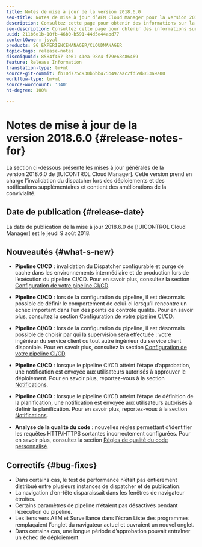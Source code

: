 ```yaml
---
title: Notes de mise à jour de la version 2018.6.0
seo-title: Notes de mise à jour d’AEM Cloud Manager pour la version 2018.6.0
description: Consultez cette page pour obtenir des informations sur la version 2018.6.0 de Cloud Manager.
seo-description: Consultez cette page pour obtenir des informations sur la version 2018.6.0 d’AEM Cloud Manager.
uuid: 211b6e1b-10fb-46b0-b591-44d5e44abd77
contentOwner: jsyal
products: SG_EXPERIENCEMANAGER/CLOUDMANAGER
topic-tags: release-notes
discoiquuid: 8584f467-3e61-41ea-98e4-f79e68c86469
feature: Release Information
translation-type: tm+mt
source-git-commit: fb10d775c930b5bb475b497aac2fd59b053a9a00
workflow-type: tm+mt
source-wordcount: '340'
ht-degree: 100%

---
```



# Notes de mise à jour de la version 2018.6.0 {#release-notes-for}

La section ci-dessous présente les mises à jour générales de la version 2018.6.0 de [!UICONTROL Cloud Manager]. Cette version prend en charge l’invalidation du dispatcher lors des déploiements et des notifications supplémentaires et contient des améliorations de la convivialité.

## Date de publication {#release-date}

La date de publication de la mise à jour 2018.6.0 de [!UICONTROL Cloud Manager] est le jeudi 9 août 2018.

## Nouveautés {#what-s-new}

* **Pipeline CI/CD** : invalidation du Dispatcher configurable et purge de cache dans les environnements intermédiaire et de production lors de l’exécution du pipeline CI/CD. Pour en savoir plus, consultez la section [Configuration de votre pipeline CI/CD](configuring-pipeline.md).

* **Pipeline CI/CD** : lors de la configuration du pipeline, il est désormais possible de définir le comportement de celui-ci lorsqu’il rencontre un échec important dans l’un des points de contrôle qualité. Pour en savoir plus, consultez la section [Configuration de votre pipeline CI/CD](configuring-pipeline.md).

* **Pipeline CI/CD** : lors de la configuration du pipeline, il est désormais possible de choisir par qui la supervision sera effectuée : votre ingénieur du service client ou tout autre ingénieur du service client disponible. Pour en savoir plus, consultez la section [Configuration de votre pipeline CI/CD](configuring-pipeline.md).

* **Pipeline CI/CD** : lorsque le pipeline CI/CD atteint l’étape d’approbation, une notification est envoyée aux utilisateurs autorisés à approuver le déploiement. Pour en savoir plus, reportez-vous à la section [Notifications](notifications.md).

* **Pipeline CI/CD** : lorsque le pipeline CI/CD atteint l’étape de définition de la planification, une notification est envoyée aux utilisateurs autorisés à définir la planification. Pour en savoir plus, reportez-vous à la section [Notifications](notifications.md).

* **Analyse de la qualité du code** : nouvelles règles permettant d’identifier les requêtes HTTP/HTTPS sortantes incorrectement configurées. Pour en savoir plus, consultez la section [Règles de qualité du code personnalisé](custom-code-quality-rules.md).

## Correctifs {#bug-fixes}

* Dans certains cas, le test de performance n’était pas entièrement distribué entre plusieurs instances de dispatcher et de publication.
* La navigation d’en-tête disparaissait dans les fenêtres de navigateur étroites.
* Certains paramètres de pipeline n’étaient pas désactivés pendant l’exécution du pipeline.
* Les liens vers AEM et Surveillance dans l’écran Liste des programmes remplaçaient l’onglet du navigateur actuel et ouvraient un nouvel onglet.
* Dans certains cas, une longue période d’approbation pouvait entraîner un échec de déploiement.
